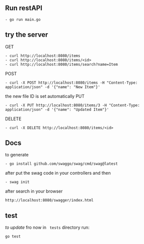 ## Run restAPI
```
- go run main.go
```
## try the server
GET
```
- curl http://localhost:8080/items
- curl http://localhost:8080/items/<id>
- curl http://localhost:8080/items/search?name=Item
```
POST
```
- curl -X POST http://localhost:8080/items -H "Content-Type: application/json" -d '{"name": "New Item"}'
```
the new file ID is set automatically
PUT
```
- curl -X PUT http://localhost:8080/items/3 -H "Content-Type: application/json" -d '{"name": "Updated Item"}'
```
DELETE
```
- curl -X DELETE http://localhost:8080/items/<id>
```

## Docs
to generate
```
- go install github.com/swaggo/swag/cmd/swag@latest
```
after put the swag code in your controllers and then
```
- swag init
```

after search in your browser
```
http://localhost:8080/swagger/index.html
```

## test

_to update_
fro now in ` tests` directory run:

```
go test
```
